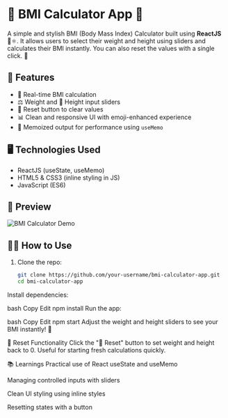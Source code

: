 # 💪 BMI Calculator App 📏

A simple and stylish BMI (Body Mass Index) Calculator built using **ReactJS** 🧠⚛️. It allows users to select their weight and height using sliders and calculates their BMI instantly. You can also reset the values with a single click. 💯

## 🚀 Features

- 🎯 Real-time BMI calculation
- ⚖️ Weight and 📏 Height input sliders
- 🧼 Reset button to clear values
- 📊 Clean and responsive UI with emoji-enhanced experience
- 🧠 Memoized output for performance using `useMemo`

## 🖥️ Technologies Used

- ReactJS (useState, useMemo)
- HTML5 & CSS3 (inline styling in JS)
- JavaScript (ES6)

## 📸 Preview

![BMI Calculator Demo](your-image-link-if-any)

## 🧑‍💻 How to Use

1. Clone the repo:
   ```bash
   git clone https://github.com/your-username/bmi-calculator-app.git
   cd bmi-calculator-app
Install dependencies:

bash
Copy
Edit
npm install
Run the app:

bash
Copy
Edit
npm start
Adjust the weight and height sliders to see your BMI instantly! 🎉

🔄 Reset Functionality
Click the "🔄 Reset" button to set weight and height back to 0. Useful for starting fresh calculations quickly.

📚 Learnings
Practical use of React useState and useMemo

Managing controlled inputs with sliders

Clean UI styling using inline styles

Resetting states with a button

